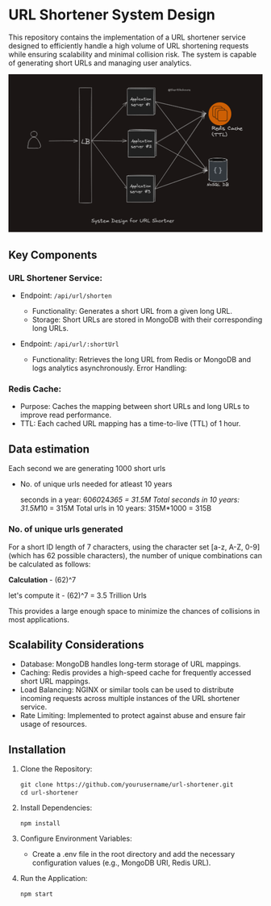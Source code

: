 # URL Shortener System Design

This repository contains the implementation of a URL shortener service designed to efficiently handle a high volume of URL shortening requests while ensuring scalability and minimal collision risk. The system is capable of generating short URLs and managing user analytics.

![URL Shortener System Design](./url-shortner-system-design.png)

## Key Components

### URL Shortener Service:

- Endpoint: `/api/url/shorten`
    - Functionality: Generates a short URL from a given long URL.
    - Storage: Short URLs are stored in MongoDB with their corresponding long URLs.

- Endpoint: `/api/url/:shortUrl`
    - Functionality: Retrieves the long URL from Redis or MongoDB and logs analytics asynchronously.
    Error Handling:


### Redis Cache:

- Purpose: Caches the mapping between short URLs and long URLs to improve read performance.
- TTL: Each cached URL mapping has a time-to-live (TTL) of 1 hour.


## Data estimation

Each second we are generating 1000 short urls

- No. of unique urls needed for atleast 10 years

    seconds in a year: 60*60*24*365 = 31.5M
    Total seconds in 10 years: 31.5M*10 = 315M
    Total urls in 10 years: 315M*1000 = 315B


### No. of unique urls generated

For a short ID length of 7 characters, using the character set [a-z, A-Z, 0-9] (which has 62 possible characters), the number of unique combinations can be calculated as follows:

**Calculation** - (62)^7

let's compute it - (62)^7 = 3.5 Trillion Urls

This provides a large enough space to minimize the chances of collisions in most applications.

## Scalability Considerations

- Database: MongoDB handles long-term storage of URL mappings.
- Caching: Redis provides a high-speed cache for frequently accessed short URL mappings.
- Load Balancing: NGINX or similar tools can be used to distribute incoming requests across multiple instances of the URL shortener service.
- Rate Limiting: Implemented to protect against abuse and ensure fair usage of resources.

## Installation

1. Clone the Repository:
    ```
    git clone https://github.com/yourusername/url-shortener.git
    cd url-shortener
    ```

2. Install Dependencies:
    ```
    npm install
    ```

3. Configure Environment Variables:
    - Create a .env file in the root directory and add the necessary configuration values (e.g., MongoDB URI, Redis URL).

4. Run the Application:
    ```
    npm start
    ```

